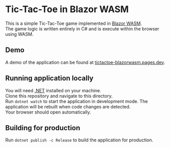 # Tic-Tac-Toe in Blazor WASM
This is a simple Tic-Tac-Toe game implemented in [Blazor WASM](https://docs.microsoft.com/aspnet).  
The game logic is written entirely in C# and is execute within the browser using WASM.

## Demo
A demo of the application can be found at [tictactoe-blazorwasm.pages.dev](https://tictactoe-blazorwasm.pages.dev/).

## Running application locally
You will need [.NET](https://dotnet.microsoft.com/en-us/) installed on your machine.  
Clone this repository and navigate to this directory.  
Run `dotnet watch` to start the application in development mode. The application will be rebuilt when code changes are detected.  
Your browser should open automatically.  

## Building for production
Run `dotnet publish -c Release` to build the application for production.